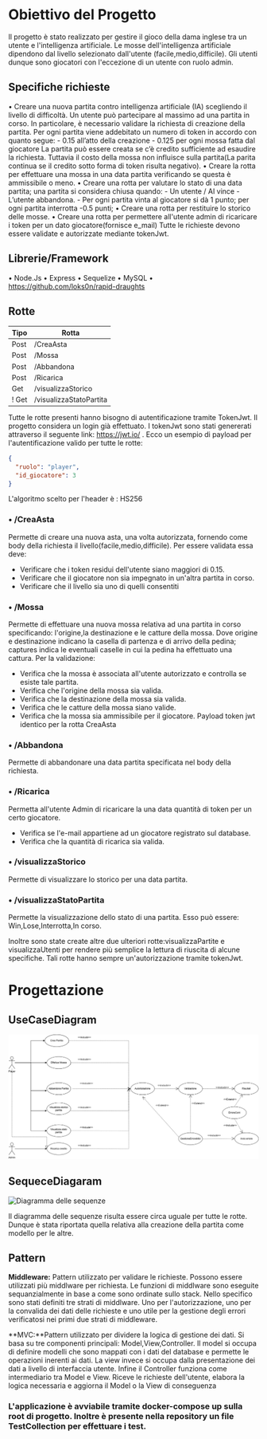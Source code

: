 # Obiettivo del Progetto

Il progetto è stato realizzato per gestire il gioco della dama inglese tra un utente e l'intelligenza artificiale. Le mosse dell'intelligenza artificiale dipendono dal livello selezionato dall'utente (facile,medio,difficile). Gli utenti dunque sono giocatori con l'eccezione di un utente con ruolo admin.

## Specifiche richieste

•	Creare una nuova partita contro intelligenza artificiale (IA) scegliendo il livello di difficoltà.
    Un utente può partecipare al massimo ad una partita in corso.
	In particolare, è necessario validare la richiesta di creazione della partita. Per ogni partita viene addebitato un numero di token in accordo con quanto segue:
    -	0.15 all’atto della creazione
    -	0.125 per ogni mossa fatta dal giocatore
	La partita può essere creata se c’è credito sufficiente ad esaudire la richiesta. Tuttavia il costo della mossa non influisce sulla partita(La parita continua se il credito sotto forma di token risulta negativo).
•	Creare la rotta per effettuare una mossa in una data partita verificando se questa è ammissibile o meno.
•	Creare una rotta per valutare lo stato di una data partita; una partita si considera chiusa quando:
    -	Un utente / AI vince
    -	L’utente abbandona.
    -	Per ogni partita vinta al giocatore si dà 1 punto; per ogni partita interrotta -0.5 punti;
•	Creare una rotta per restituire lo storico delle mosse.
•   Creare una rotta per permettere all'utente admin di ricaricare i token per un dato giocatore(fornisce e_mail)
Tutte le richieste devono essere validate e autorizzate mediante tokenJwt.


## Librerie/Framework

• Node.Js
• Express
• Sequelize
• MySQL
• https://github.com/loks0n/rapid-draughts

## Rotte

| Tipo        | Rotta 
|---------|----|
| Post    | /CreaAsta |
| Post    | /Mossa |
| Post    | /Abbandona |
| Post    | /Ricarica|
| Get     | /visualizzaStorico|
! Get     | /visualizzaStatoPartita|


Tutte le rotte presenti hanno bisogno di autentificazione tramite TokenJwt. Il progetto considera un login già effettuato. 
I tokenJwt sono stati genererati attraverso il seguente link: https://jwt.io/ . 
Ecco un esempio di payload per l'autentificazione valido per tutte le rotte:
```json
{
  "ruolo": "player",
  "id_giocatore": 3
}
```
L'algoritmo scelto per l'header è : HS256

### • /CreaAsta
Permette di creare una nuova asta, una volta autorizzata, fornendo come body della richiesta il livello(facile,medio,difficile).
Per essere validata essa deve:
- Verificare che i token residui dell'utente siano maggiori di 0.15.
- Verificare che il giocatore non sia impegnato in un'altra partita in corso.
- Verificare che il livello sia uno di quelli consentiti


### • /Mossa
Permette di effettuare una nuova mossa relativa ad una partita in corso specificando: l'origine,la destinazione e le catture della mossa. Dove origine e destinazione indicano la casella di partenza e di arrivo della pedina; captures indica le eventuali caselle in cui la pedina ha effettuato una cattura.
Per la validazione:
- Verifica che la mossa è associata all'utente autorizzato e controlla se esiste tale partita.
- Verifica che l'origine della mossa sia valida.
- Verifica che la destinazione della mossa sia valida.
- Verifica che le catture della mossa siano valide.
- Verifica che la mossa sia ammissibile per il giocatore.
Payload token jwt identico per la rotta CreaAsta
### • /Abbandona
Permette di abbandonare una data partita specificata nel body della richiesta.

### • /Ricarica
Permetta all'utente Admin di ricaricare la una data quantità di token per un certo giocatore.
- Verifica se l'e-mail appartiene ad un giocatore registrato sul database.
- Verifica che la quantità di ricarica sia valida.

### • /visualizzaStorico
Permette di visualizzare lo storico per una data partita.

### • /visualizzaStatoPartita
Permette la visualizzazione dello stato di una partita. Esso può essere: Win,Lose,Interrotta,In corso.

Inoltre sono state create altre due ulteriori rotte:visualizzaPartite e visualizzaUtenti per rendere più semplice la lettura di riuscita di alcune specifiche. Tali rotte hanno sempre un'autorizzazione tramite tokenJwt.

# Progettazione
## UseCaseDiagram

![DiagrammaUseCase](./Utility/Diagrammi/UseCaseDiagram.png)


## SequeceDiagaram
![Diagramma delle sequenze](./Utility/Diagrammi/sequenze1.png)

Il diagramma delle sequenze risulta essere circa uguale per tutte le rotte. Dunque è stata riportata quella relativa alla creazione della partita come modello per le altre.

## Pattern

**Middleware:** Pattern utilizzato per validare le richieste. Possono essere utilizzati più middlware per richiesta. Le funzioni di middlware sono eseguite sequanzialmente in base a come sono ordinate sullo stack. Nello specifico sono stati definiti tre strati di middlware. Uno per l'autorizzazione, uno per la convalida dei dati delle richieste e uno utile per la gestione degli errori verificatosi nei primi due strati di middleware.

**MVC:**Pattern utilizzato per dividere la logica di gestione dei dati. Si basa su tre componenti principali: Model,View,Controller. Il model si occupa di definire modelli che sono mappati con i dati del database e permette le operazioni inerenti ai dati. La view invece si occupa dalla presentazione dei dati a livello di interfaccia utente. Infine il Controller funziona come intermediario tra Model e View. Riceve le richieste dell'utente, elabora la logica necessaria e aggiorna il Model o la View di conseguenza

### L'applicazione è avviabile tramite docker-compose up sulla root di progetto. Inoltre è presente nella repository un file TestCollection per effettuare i test.

